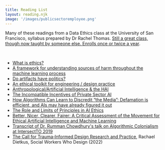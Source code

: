 ```yaml
---
title: Reading List
layout: reading.njk
image: '/images/publicsectoremployee.png'
---
```


Many of these readings from a Data Ethics class at the University of San Francisco, syllabus prepared by Dr Rachel Thomas. [Still a great class, though now taught by someone else. Enrolls once or twice a year](https://www.usfca.edu/data-institute/certificates/ai-data-ethics).

<br />


- [What is ethics?](https://www.scu.edu/ethics/ethics-resources/ethical-decision-making/what-is-ethics/)
- [A framework for understanding sources of harm throughout the machine learning process](https://arxiv.org/abs/1901.10002)
- [Do artifacts have politics?](https://faculty.cc.gatech.edu/~beki/cs4001/Winner.pdf)
- [An ethical toolkit for engineering / design practice](https://www.scu.edu/ethics-in-technology-practice/ethical-toolkit/)
- [Anthropological/Artificial Intelligence & the HAI](https://ali-alkhatib.com/blog/anthropological-intelligence)
- [The Incompatible Incentives of Private Sector AI](https://papers.ssrn.com/sol3/papers.cfm?abstract_id=3363342)
- [How Algorithms Can Learn to Discredit “the Media”: Defamation is efficient, and AIs may have already figured it out](https://guillaumechaslot.medium.com/how-algorithms-can-learn-to-discredit-the-media-d1360157c4fa)
- [The Role and Limits of Principles in AI Ethics](https://www.aies-conference.com/2019/wp-content/papers/main/AIES-19_paper_188.pdf)
- [Better, Nicer, Clearer, Fairer: A Critical Assessment of the Movement for Ethical Artificial Intelligence and Machine Learning](https://www.semanticscholar.org/paper/Better%2C-Nicer%2C-Clearer%2C-Fairer%3A-A-Critical-of-the-Greene-Hoffmann/e6bcf7d0e3798aebb7114cdc3d89a55a808b29de)
- [Transcript of Dr. Rumman Chowdhury's talk on Algorithmic Colonialism at IntersectTO 2019](https://docs.google.com/document/d/1wyes_kCE_WlctUtEQw5yuuJplddkSQtuGHBMxsjycGA/edit)
- [The Call for Trauma‐Informed Design Research and Practice](https://www.researchgate.net/publication/360313850_The_Call_for_Trauma-Informed_Design_Research_and_Practice), Rachael Dietkus,     Social Workers Who Design (2022) 